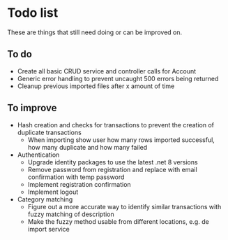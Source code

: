 # Todo list

These are things that still need doing or can be improved on.

## To do

- Create all basic CRUD service and controller calls for Account
- Generic error handling to prevent uncaught 500 errors being returned
- Cleanup previous imported files after x amount of time

## To improve

- Hash creation and checks for transactions to prevent the creation of duplicate transactions
  - When importing show user how many rows imported successful, how many duplicate and how many failed
- Authentication
  - Upgrade identity packages to use the latest .net 8 versions 
  - Remove password from registration and replace with email confirmation with temp password
  - Implement registration confirmation
  - Implement logout
- Category matching
  - Figure out a more accurate way to identify similar transactions with fuzzy matching of description
  - Make the fuzzy method usable from different locations, e.g. de import service
